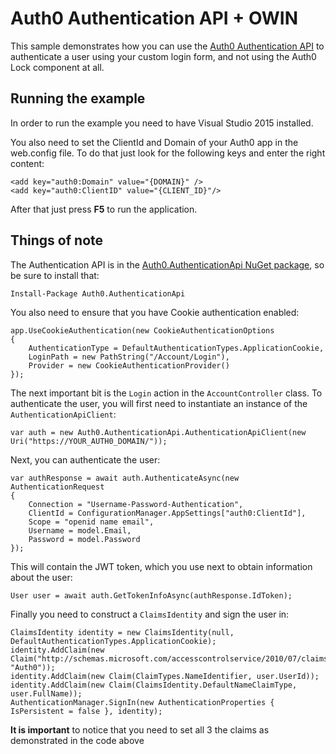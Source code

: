 # Auth0 Authentication API + OWIN
This sample demonstrates how you can use the [Auth0 Authentication API](https://auth0.com/docs/auth-api) to authenticate a user using your custom login form, and not using the Auth0 Lock component at all.

## Running the example
In order to run the example you need to have Visual Studio 2015 installed.

You also need to set the ClientId and Domain of your Auth0 app in the web.config file. To do that just look for the following keys and enter the right content:
```CSharp
<add key="auth0:Domain" value="{DOMAIN}" />
<add key="auth0:ClientID" value="{CLIENT_ID}"/>
```

After that just press **F5** to run the application.

## Things of note

The Authentication API is in the [Auth0.AuthenticationApi NuGet package](https://www.nuget.org/packages/Auth0.AuthenticationApi), so be sure to install that:

```
Install-Package Auth0.AuthenticationApi
```

You also need to ensure that you have Cookie authentication enabled:

```
app.UseCookieAuthentication(new CookieAuthenticationOptions
{
    AuthenticationType = DefaultAuthenticationTypes.ApplicationCookie,
    LoginPath = new PathString("/Account/Login"),
    Provider = new CookieAuthenticationProvider()
});           
```

The next important bit is the `Login` action in the `AccountController` class. To authenticate the user, you will first need to instantiate an instance of the `AuthenticationApiClient`:

```
var auth = new Auth0.AuthenticationApi.AuthenticationApiClient(new Uri("https://YOUR_AUTH0_DOMAIN/"));
```

Next, you can authenticate the user:

```
var authResponse = await auth.AuthenticateAsync(new AuthenticationRequest
{
    Connection = "Username-Password-Authentication",
    ClientId = ConfigurationManager.AppSettings["auth0:ClientId"],
    Scope = "openid name email",
    Username = model.Email,
    Password = model.Password
});
```

This will contain the JWT token, which you use next to obtain information about the user:

```
User user = await auth.GetTokenInfoAsync(authResponse.IdToken);
```

Finally you need to construct a `ClaimsIdentity` and sign the user in:

```
ClaimsIdentity identity = new ClaimsIdentity(null, DefaultAuthenticationTypes.ApplicationCookie);
identity.AddClaim(new Claim("http://schemas.microsoft.com/accesscontrolservice/2010/07/claims/identityprovider", "Auth0"));
identity.AddClaim(new Claim(ClaimTypes.NameIdentifier, user.UserId));
identity.AddClaim(new Claim(ClaimsIdentity.DefaultNameClaimType, user.FullName));
AuthenticationManager.SignIn(new AuthenticationProperties { IsPersistent = false }, identity);
```

**It is important** to notice that you need to set all 3 the claims as demonstrated in the code above
